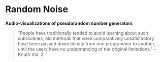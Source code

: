 # Random Noise

**Audio-visualizations of pseudorandom number generators**

> "People have traditionally tended to avoid learning about such subroutines; old methods that were comparatively unsatisfactory have been passed down blindly from one programmer to another, until the users have no understanding of the original limitations." - Knuth Vol. 2